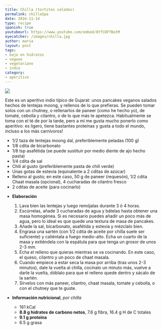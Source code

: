 ```yaml
---
title: Chilla (tortitas saladas)
permalink: chillaSpa
date: 2016-11-14
type: recipe
spanish: true
youtubeurl: https://www.youtube.com/embed/8YfCOFfBatM
eyecatcher: /images/chilla.jpg
author: maria
layout: post
tags:
- bajo en hidratos
- vegano
- vegetariano
- indio
category:
- aperitivo
---
```


<img src="https://farm1.staticflickr.com/403/31699704665_590bb3e042_o_d.jpg" />

Este es un aperitivo indio típico de Gujarat: unos pancakes veganos salados hechos de lentejas moong, y rellenos de lo que prefieras. Se pueden tomar solos con un chutney, o rellenarlos de paneer (como he hecho yo), de tomate, cebolla y cilantro, o de lo que más te apetezca. 
Habitualmente se toma con el té de por la tarde, pero a mí me gusta mucho ponerlo como aperitivo: es ligero, tiene bastantes proteínas y gusta a todo el mundo, incluso a los más carnívoros!


* 1/2 taza de lentejas moong dal, preferiblemente peladas (100 g)
* 1/8 cdita de bicarbonato
* 1/8 tsp asafétida (se puede sustituir por medio diente de ajo hecho pasta)
* 1/4 cdita de sal 
* Chili al gusto (preferiblemente pasta de chili verde)
* Unas gotas de estevia (equivalente a 2 cditas de azúcar)
* Relleno al gusto; en este caso, 50 g de paneer (requesón), 1/2 cdita Chaat masala (opcional), 4 cucharadas de cilantro fresco
* 2 cditas de aceite (para cocinarlo)

<!-- -->

* **Elaboración**
  1. Lava bien las lentejas y luego remójalas durante 3 ó 4 horas. 
  2. Escúrrelas, añade 3 cucharadas de agua y bátelas hasta obtener una masa homogénea. Si es necesario puedes añadir un poco más de agua, pero lo ideal es que quede una textura de masa de pancakes. 
  3. Añade la sal, bicarbonato, asafétida y estevia y mézclalo bien. 
  4. Engrasa una sartén (con 1/2 cdita de aceite por chilla suele ser suficiente) y caliéntala a fuego medio-alto. Echa un cuarto de la masa y extiéndela con la espátula para que tenga un grosor de unos 2-3 mm. 
  5. Echa el relleno que quieras mientras se va cocinando. En este caso, el queso, cilantro y un poco de chaat masala. 
  6. Cuando empiece a estar seca la masa por arriba (tras unos 2-3 minutos), dale la vuelta al chilla, cocínalo un minuto más, vuelve a darle la vuelta, dóblalo para que el relleno quede dentro y sácalo de la sartén.
  7. Sírvelos con más paneer, cilantro, chaat masala, tomate y cebolla, o con el chutney que te guste. 


* **Información nutricional**, _por chilla_
  * 161 kCal
  * **8.8 g hidratos de carbono netos**, 7.6 g fibra, 16.4 g H de C totales
  * **9.1 g proteina**
  * 6.5 g grasa
